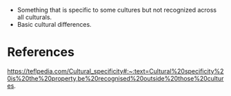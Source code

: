 - Something that is specific to some cultures but not recognized across all culturals.
- Basic cultural differences. 

# References
https://teflpedia.com/Cultural_specificity#:~:text=Cultural%20specificity%20is%20the%20property,be%20recognised%20outside%20those%20cultures.
